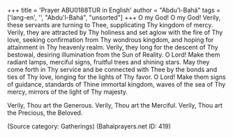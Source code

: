 +++
title = 'Prayer ABU0188TUR in English'
author = "Abdu'l-Bahá"
tags = ['lang-en', '', "Abdu'l-Bahá", "unsorted"]
+++
O my God! O my God! Verily, these servants are turning to Thee, supplicating Thy kingdom of mercy. Verily, they are attracted by Thy holiness and set aglow with the fire of Thy love, seeking confirmation from Thy wondrous kingdom, and hoping for attainment in Thy heavenly realm. Verily, they long for the descent of Thy bestowal, desiring illumination from the Sun of Reality. O Lord! Make them radiant lamps, merciful signs, fruitful trees and shining stars. May they come forth in Thy service and be connected with Thee by the bonds and ties of Thy love, longing for the lights of Thy favor. O Lord! Make them signs of guidance, standards of Thine immortal kingdom, waves of the sea of Thy mercy, mirrors of the light of Thy majesty.

Verily, Thou art the Generous. Verily, Thou art the Merciful. Verily, Thou art the Precious, the Beloved.

(Source category: Gatherings)
(Bahaiprayers.net ID: 419)

